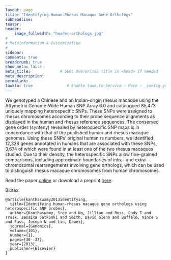 ```yaml
---
layout: page
title: "Identifying Human-Rhesus Macaque Gene Orthologs"
subheadline: 
teaser: 
header:
    image_fullwidth: "header-orthologs.jpg"
#
# Metainformation & Customization
#
sidebar: 
comments: true
breadcrumb: true
show_meta: false
meta_title:             # SEO: Overwrites title in <head> if needed
meta_description:
permalink:
tawkto: true               # Enable tawk.to-Service › More › _config.yml
---
```

<div class="row">
<div class="medium-8 columns t30">
<img src="{{ site.url }}/images/orthologs.png" alt="">
</div><!-- /.medium-8.columns -->
</div><!-- /.row -->
We genotyped a Chinese and an Indian-origin rhesus macaque using the Affymetrix Genome-Wide Human SNP Array 6.0 and catalogued 85,473 uniquely mapping heterospecific SNPs. These SNPs were assigned to rhesus chromosomes according to their probe sequence alignments as displayed in the human and rhesus reference sequences. The conserved gene order (synteny) revealed by heterospecific SNP maps is in concordance with that of the published human and rhesus macaque genomes. Using these SNPs’ original human rs numbers, we identified 12,328 genes annotated in humans that are associated with these SNPs, 3,674 of which were found in at least one of the two rhesus macaques studied. Due to their density, the heterospecific SNPs allow fine-grained comparisons, including approximate boundaries of intra- and extra-chromosomal rearrangements involving gene orthologs, which can be used to distinguish rhesus macaque chromosomes from human chromosomes.

Read the paper [online][1] or download a preprint [here][2].

Bibtex:
```
@article{kanthaswamy2013identifying,
  title={Identifying human-rhesus macaque gene orthologs using heterospecific SNP probes},
  author={Kanthaswamy, Sree and Ng, Jillian and Ross, Cody T and Trask, Jessica Satkoski and Smith, David Glenn and Buffalo, Vince S and Fass, Joseph N and Lin, Dawei},
  journal={Genomics},
  volume={101},
  number={1},
  pages={30--37},
  year={2013},
  publisher={Elsevier}
} 
```


 [1]: http://http://www.sciencedirect.com/science/article/pii/S0888754312001863
 [2]: https://github.com/Ctross/ctross.github.io/blob/master/pdfs/HumanRhesusOrthologs.pdf

